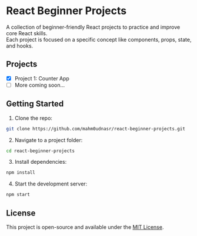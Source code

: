 # React Beginner Projects

A collection of beginner-friendly React projects to practice and improve core React skills.  
Each project is focused on a specific concept like components, props, state, and hooks.

## Projects

- [x] Project 1: Counter App
- [ ] More coming soon...

## Getting Started

1. Clone the repo:

```bash
git clone https://github.com/mahm0udnasr/react-beginner-projects.git
````

2. Navigate to a project folder:

```bash
cd react-beginner-projects
```

3. Install dependencies:

```bash
npm install
```

4. Start the development server:

```bash
npm start
```

## License

This project is open-source and available under the [MIT License](LICENSE).